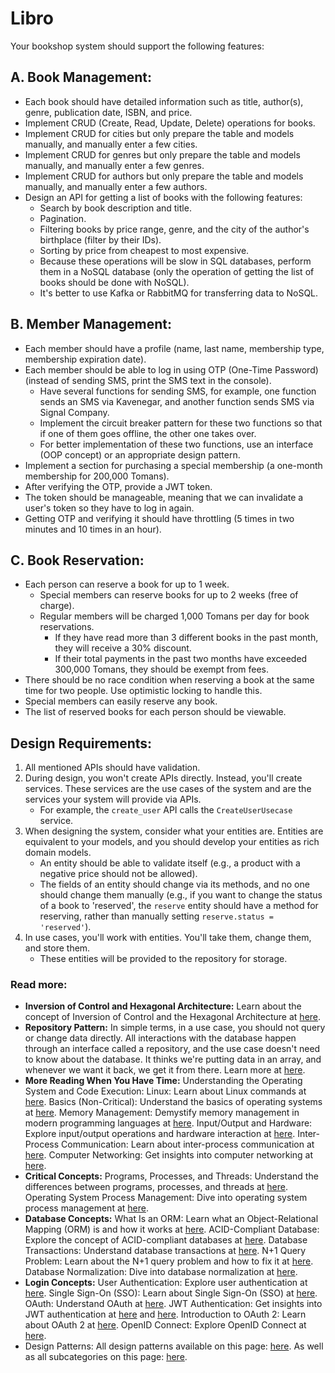 # Libro

Your bookshop system should support the following features:

## A. Book Management:

- Each book should have detailed information such as title, author(s), genre, publication date, ISBN, and price.
- Implement CRUD (Create, Read, Update, Delete) operations for books.
- Implement CRUD for cities but only prepare the table and models manually, and manually enter a few cities.
- Implement CRUD for genres but only prepare the table and models manually, and manually enter a few genres.
- Implement CRUD for authors but only prepare the table and models manually, and manually enter a few authors.
- Design an API for getting a list of books with the following features:
    - Search by book description and title.
    - Pagination.
    - Filtering books by price range, genre, and the city of the author's birthplace (filter by their IDs).
    - Sorting by price from cheapest to most expensive.
    - Because these operations will be slow in SQL databases, perform them in a NoSQL database (only the operation of getting the list of books should be done with NoSQL).
    - It's better to use Kafka or RabbitMQ for transferring data to NoSQL.

## B. Member Management:

- Each member should have a profile (name, last name, membership type, membership expiration date).
- Each member should be able to log in using OTP (One-Time Password) (instead of sending SMS, print the SMS text in the console).
    - Have several functions for sending SMS, for example, one function sends an SMS via Kavenegar, and another function sends SMS via Signal Company.
    - Implement the circuit breaker pattern for these two functions so that if one of them goes offline, the other one takes over.
    - For better implementation of these two functions, use an interface (OOP concept) or an appropriate design pattern.
- Implement a section for purchasing a special membership (a one-month membership for 200,000 Tomans).
- After verifying the OTP, provide a JWT token.
- The token should be manageable, meaning that we can invalidate a user's token so they have to log in again.
- Getting OTP and verifying it should have throttling (5 times in two minutes and 10 times in an hour).

## C. Book Reservation:

- Each person can reserve a book for up to 1 week.
    - Special members can reserve books for up to 2 weeks (free of charge).
    - Regular members will be charged 1,000 Tomans per day for book reservations.
        - If they have read more than 3 different books in the past month, they will receive a 30% discount.
        - If their total payments in the past two months have exceeded 300,000 Tomans, they should be exempt from fees.
- There should be no race condition when reserving a book at the same time for two people. Use optimistic locking to handle this.
- Special members can easily reserve any book.
- The list of reserved books for each person should be viewable.

## Design Requirements:

1. All mentioned APIs should have validation.
2. During design, you won't create APIs directly. Instead, you'll create services. These services are the use cases of the system and are the services your system will provide via APIs.
    - For example, the `create_user` API calls the `CreateUserUsecase` service.
3. When designing the system, consider what your entities are. Entities are equivalent to your models, and you should develop your entities as rich domain models.
    - An entity should be able to validate itself (e.g., a product with a negative price should not be allowed).
    - The fields of an entity should change via its methods, and no one should change them manually (e.g., if you want to change the status of a book to 'reserved', the `reserve` entity should have a method for reserving, rather than manually setting `reserve.status = 'reserved'`).
4. In use cases, you'll work with entities. You'll take them, change them, and store them.
    - These entities will be provided to the repository for storage.

### Read more:

- **Inversion of Control and Hexagonal Architecture:**
Learn about the concept of Inversion of Control and the Hexagonal Architecture at [here](https://www.happycoders.eu/software-craftsmanship/hexagonal-architecture/).
- **Repository Pattern:**
In simple terms, in a use case, you should not query or change data directly. All interactions with the database happen through an interface called a repository, and the use case doesn't need to know about the database. It thinks we're putting data in an array, and whenever we want it back, we get it from there.
Learn more at [here](https://www.cosmicpython.com/book/chapter_02_repository.html).
- **More Reading When You Have Time:**
Understanding the Operating System and Code Execution:
Linux: Learn about Linux commands at [here](https://www.hostinger.com/tutorials/linux-commands).
Basics (Non-Critical): Understand the basics of operating systems at [here](https://www.tutorialspoint.com/operating_system/os_overview.htm).
Memory Management: Demystify memory management in modern programming languages at [here](https://dev.to/deepu105/demystifying-memory-management-in-modern-programming-languages-ddd).
Input/Output and Hardware: Explore input/output operations and hardware interaction at [here](https://www.tutorialspoint.com/operating_system/os_io_hardware.htm).
Inter-Process Communication: Learn about inter-process communication at [here](https://www.geeksforgeeks.org/inter-process-communication-ipc/).
Computer Networking: Get insights into computer networking at [here](https://aws.amazon.com/what-is/computer-networking/).
- **Critical Concepts:**
Programs, Processes, and Threads: Understand the differences between programs, processes, and threads at [here](https://www.backblaze.com/blog/whats-the-diff-programs-processes-and-threads/).
Operating System Process Management: Dive into operating system process management at [here](https://medium.com/@akhandmishra/operating-system-process-and-process-management-108d83e8ce60).
- **Database Concepts:**
What Is an ORM: Learn what an Object-Relational Mapping (ORM) is and how it works at [here](https://stackoverflow.com/questions/1279613/what-is-an-orm-how-does-it-work-and-how-should-i-use-one).
ACID-Compliant Database: Explore the concept of ACID-compliant databases at [here](https://retool.com/blog/whats-an-acid-compliant-database/).
Database Transactions: Understand database transactions at [here](https://fauna.com/blog/database-transaction).
N+1 Query Problem: Learn about the N+1 query problem and how to fix it at [here](https://medium.com/doctolib/understanding-and-fixing-n-1-query-30623109fe89).
Database Normalization: Dive into database normalization at [here](https://www.guru99.com/database-normalization.html).
- **Login Concepts:**
User Authentication: Explore user authentication at [here](https://swoopnow.com/user-authentication/).
Single Sign-On (SSO): Learn about Single Sign-On (SSO) at [here](https://roadmap.sh/guides/sso).
OAuth: Understand OAuth at [here](https://roadmap.sh/guides/oauth).
JWT Authentication: Get insights into JWT authentication at [here](https://roadmap.sh/guides/jwt-authentication) and [here](https://jwt.io/introduction).
Introduction to OAuth 2: Learn about OAuth 2 at [here](https://www.digitalocean.com/community/tutorials/an-introduction-to-oauth-2).
OpenID Connect: Explore OpenID Connect at [here](https://openid.net/developers/how-connect-works/).
- Design Patterns:
All design patterns available on this page: [here](https://learn.microsoft.com/en-us/azure/architecture/patterns/).
As well as all subcategories on this page: [here](https://learn.microsoft.com/en-us/dotnet/architecture/microservices/microservice-ddd-cqrs-patterns/).
